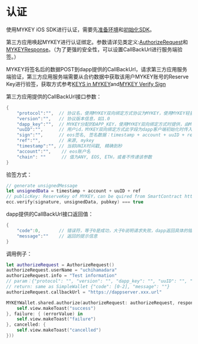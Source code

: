 # 认证

使用MYKEY iOS SDK进行认证，需要先[准备环境](preconditions.md)和[初始化SDK](initiate-sdk.md)。

第三方应用唤起MYKEY进行认证绑定。参数请详见类定义:[AuthorizeRequest](../../dive-into-mykey/classes-and-methods/#lei-authorizerequest)和[MYKEYResponse](../../dive-into-mykey/classes-and-methods/#lei-mykeyresponse)。（为了更强的安全性，可以设置CallBackUrl进行服务端验签。）

MYKEY将签名后的数据POST到dapp提供的CallBackUrl，请求第三方应用服务端验证，第三方应用服务端需要从合约数据中获取该用户MYKEY账号的Reserve Key进行验签，获取方式参考[KEYS in MYKEY]()and[MYKEY Verify Sign]()

第三方应用提供的CallBackUrl接口参数：

```swift
{
    "protocol":"",  // 协议名，使用MYKEY双向绑定方式协议为MYKEY，使用MYKEY轻量级方式协议为MYKEYSimple
    "version":"",   // 协议版本信息，如1.0
    "dapp_key":"",  // MYKEY分配的DAPP_KEY，使用MYKEY双向绑定方式时提供，由MYKEY服务端分配，从dapp客户端初始化方法传入
    "uuID":"",      // 用户id，MYKEY双向绑定方式此字段为dapp客户端初始化时传入的uuid；MYKEY轻量级方式此字段为用户的设备ID；
    "sign":"",      // eos签名, 签名数据：timestamp + account + uuID + ref
    "ref":"",       // 来源, mykey
    "timestamp":"", // 当前UNIX时间戳, 精确到秒
    "account":"",    // eos账户名
    "chain": ""      // 值为ANY, EOS, ETH，或者不传递该参数
}
```

验签方式：

```swift
// generate unsignedMessage
let unsignedData = timestamp + account + uuID + ref
// publicKey: ReserveKey of MYKEY，can be quired from SmartContract https://github.com/mykeylab/Documentation/blob/master/English/MYKEY%20on%20EOSIO.md#keys-in-table-keydata
ecc.verify(signature, unsignedData, pubkey) === true
```

dapp提供的CallBackUrl接口返回值：

```swift
{
    "code":0,       // 错误符，等于0是成功，大于0说明请求失败，dapp返回具体的错误码
    "message":""    // 返回的提示信息
}
```

调用例子：

```swift
let authorizeRequest = AuthorizeRequest()
authorizeRequest.userName = "uchihamadara"
authorizeRequest.info = "Test information"
// param：{"protocol": "", "version": "", "dapp_key": "", "uuID": "", "public_key": "", "sign": "", "ref": "", "timestamp": "", "account": ""}
// return: same as SimpleWallet {"code": [0-2], "message": ""}
authorizeRequest.callbackUrl = "https://dappserver.xxx.url"

MYKEYWallet.shared.authorize(authorizeRequest: authorizeRequest, response: MYKEYResponse.init(success: { (response) in
    self.view.makeToast("success")
}, failure: { (errorValue) in
    self.view.makeToast("failure")
}, cancelled: {
    self.view.makeToast("cancelled")
}))
```

